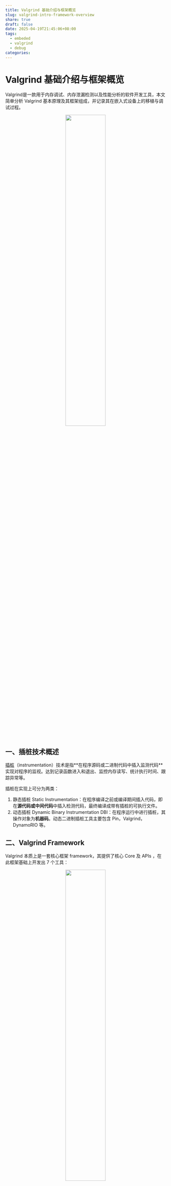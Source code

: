 ```yaml
---
title: Valgrind 基础介绍与框架概览
slug: valgrind-intro-framework-overview
share: true
draft: false
date: 2025-04-19T21:45:06+08:00
tags:
  - embeded
  - valgrind
  - debug
categories:
---
```



# Valgrind 基础介绍与框架概览

Valgrind是一款用于内存调试、内存泄漏检测以及性能分析的软件开发工具，本文简单分析 Valgrind 基本原理及其框架组成，并记录其在嵌入式设备上的移植与调试过程。

<center>
<img src="https://img.jaxwang.top/2025/05/58dd96be77f8cf9442f0177a402fc258.png" width="50%" height="50%">
</center>

## 一、插桩技术概述

   [插桩](https://en.wikipedia.org/wiki/Instrumentation_(computer_programming))（instrumentation）技术是指**在程序源码或二进制代码中插入监测代码**实现对程序的监视。达到记录函数进入和退出、监控内存读写、统计执行时间、跟踪异常等。

插桩在实现上可分为两类：
1. 静态插桩 Static Instrumentation：在程序编译之前或编译期间插入代码，即在**源代码或中间代码**中插入检测代码，最终编译成带有插桩的可执行文件。
2. 动态插桩 Dynamic Binary Instrumentation DBI：在程序运行中进行插桩，其操作对象为**机器码**。动态二进制插桩工具主要包含 Pin，Valgrind，DynamoRIO 等。

## 二、Valgrind Framework

Valgrind 本质上是一套核心框架 framework，其提供了核心 Core 及 APIs ，在此框架基础上开发出 7 个工具：

<center>
<img src="https://img.jaxwang.top/2025/05/ca0ba156ff8f0203ba14b1e713ea4318.png" width="50%" height="50%">
</center>


|   工具  | 描述    |
| --- | --- |
|Memcheck |内存错误检测，用于检测内存泄漏、越界访问、使用未初始化内存等内存相关错误|
|Helgrind |线程错误检测，检测数据竞争（race conditions）和死锁|
| DRD| 线程错误检测，使用与 Helgrind 不同技术|
|Cachegrind |缓存和分支预测分析|
| Callgrind |基于 Cachegrind，但额外生成调用图，分析函数调用及其性能影响|
|Massif|堆内存使用分析工具，帮助找出内存使用高峰及其来源|
|DHAT |分析堆内存分配和释放的详细情况|

## 三、嵌入式平台调试 memory leak

1. 指定 `toolchains`

```
export GCC_PATH=/your_path_for_linaro/bin
export CC=${GCC_PATH}/aarch64-linux-gnu-gcc
export LD=${GCC_PATH}/aarch64-linux-gnu-ld
export AR=${GCC_PATH}/aarch64-linux-gnu-ar
```

2. 编译配置

```
cd valgrind
./autogen.sh
./configure --prefix=`pwd`/Inst --host=aarch64-unknown-linux --enable-only64bit
```

3. 编译安装

```
make -j4 install
```

4. 准备带有 debug info 的 `ld.so`

`valgrind memcheck` 需要使用带调试信息的 `ld.so`， 其会拦截并替换 ld.so 中的某些符号（比如 strlen）以实现正确的检测[1]。 否则会报 `cannot be set up` 错误，`ld.so` 可以在交叉编译工具链中找到。

```
$ find . -name "*ld*.so"
./aarch64-linux-gnu/libc/lib/ld-2.25.so
$ file ./aarch64-linux-gnu/libc/lib/ld-
ld-2.25.so             ld-linux-aarch64.so.1
$ file ./aarch64-linux-gnu/libc/lib/ld-2.25.so
./aarch64-linux-gnu/libc/lib/ld-2.25.so: ELF 64-bit LSB shared object, ARM aarch64, version 1 (SYSV), dynamically linked, BuildID[sha1]=73b23c16ff9fe3eab046636cd9dd6db9d3309f27, with debug_info, not stripped
```

5. 开始检测

将编译产生的工具目录和 `ld.so` 放入板子，启动 valgrind.

```
export VALGRIND_LIB=/libexec/valgrind && valgrind --tool=memcheck --leak-check=full /tmp/ld-2.28.so program
```

如果调试的 daemon 程序，可以在运行一段时间后通过 `SIGTERM` 信号终止 `valgrind` 获取结果。


## References

[1] https://valgrind.org/docs/manual/dist.readme-packagers.html

[2] valgrind.org https://valgrind.org/

[3] https://www.cnblogs.com/yucloud/p/armbuild_valgrind3.html

[4] https://valgrind.org/downloads/repository.html

[5] 论文 模糊测试中的静态插桩技术 https://crad.ict.ac.cn/cn/article/pdf/preview/10.7544/issn1000-1239.202220883.pdf

[6] 论文 Valgrind: A Framework for Heavyweight Dynamic Binary Instrumentation https://valgrind.org/docs/valgrind2007.pdf

[7] https://zhuanlan.zhihu.com/p/382100526

[8] https://robotchaox.github.io/linux-tool/valgrind%E5%86%85%E5%AD%98%E6%A3%80%E6%B5%8B.html

[9] https://www.semanticscholar.org/paper/Runtime-Overhead-Reduction-in-Automated-Parallel-Hoshi-Ootsu/3035e38a830e14daf02d55c13037f101e55b0246